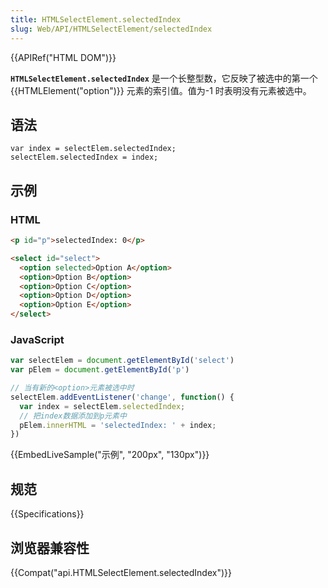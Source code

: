 ```yaml
---
title: HTMLSelectElement.selectedIndex
slug: Web/API/HTMLSelectElement/selectedIndex
---
```


{{APIRef("HTML DOM")}}

**`HTMLSelectElement.selectedIndex`** 是一个长整型数，它反映了被选中的第一个 {{HTMLElement("option")}} 元素的索引值。值为-1 时表明没有元素被选中。

## 语法

```
var index = selectElem.selectedIndex;
selectElem.selectedIndex = index;
```

## 示例

### HTML

```html
<p id="p">selectedIndex: 0</p>

<select id="select">
  <option selected>Option A</option>
  <option>Option B</option>
  <option>Option C</option>
  <option>Option D</option>
  <option>Option E</option>
</select>
```

### JavaScript

```js
var selectElem = document.getElementById('select')
var pElem = document.getElementById('p')

// 当有新的<option>元素被选中时
selectElem.addEventListener('change', function() {
  var index = selectElem.selectedIndex;
  // 把index数据添加到p元素中
  pElem.innerHTML = 'selectedIndex: ' + index;
})
```

{{EmbedLiveSample("示例", "200px", "130px")}}

## 规范

{{Specifications}}

## 浏览器兼容性

{{Compat("api.HTMLSelectElement.selectedIndex")}}
